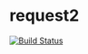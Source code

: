 # request2
[![Build Status](https://app.travis-ci.com/raphamoral/request2.svg?branch=master)](https://app.travis-ci.com/raphamoral/request2)

